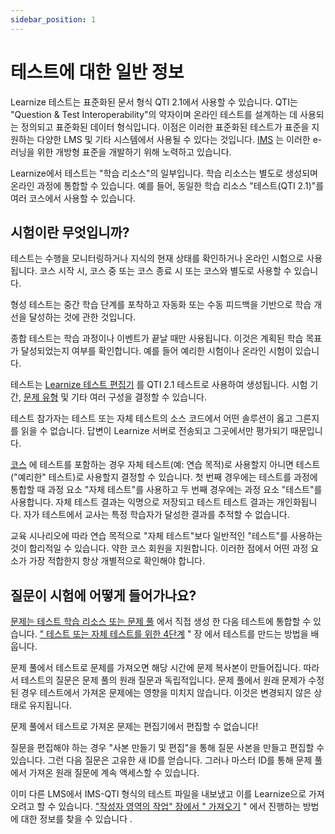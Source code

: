 ```yaml
---
sidebar_position: 1
---
```


# 테스트에 대한 일반 정보

Learnize 테스트는 표준화된 문서 형식 QTI 2.1에서 사용할 수 있습니다. QTI는 "Question & Test Interoperability"의 약자이며 온라인 테스트를 설계하는 데 사용되는 정의되고 표준화된 데이터 형식입니다. 이점은 이러한 표준화된 테스트가 표준을 지원하는 다양한 LMS 및 기타 시스템에서 사용될 수 있다는 것입니다. [IMS](http://www.imsglobal.co.kr/) 는 이러한 e-러닝을 위한 개방형 표준을 개발하기 위해 노력하고 있습니다.

Learnize에서 테스트는 "학습 리소스"의 일부입니다. 학습 리소스는 별도로 생성되며 온라인 과정에 통합할 수 있습니다. 예를 들어, 동일한 학습 리소스 "테스트(QTI 2.1)"를 여러 코스에서 사용할 수 있습니다.

## 시험이란 무엇입니까?

테스트는 수행을 모니터링하거나 지식의 현재 상태를 확인하거나 온라인 시험으로 사용됩니다. 코스 시작 시, 코스 중 또는 코스 종료 시 또는 코스와 별도로 사용할 수 있습니다.

형성 테스트는 중간 학습 단계를 포착하고 자동화 또는 수동 피드백을 기반으로 학습 개선을 달성하는 것에 관한 것입니다.

종합 테스트는 학습 과정이나 이벤트가 끝날 때만 사용됩니다. 이것은 계획된 학습 목표가 달성되었는지 여부를 확인합니다. 예를 들어 예리한 시험이나 온라인 시험이 있습니다.

테스트는 [Learnize 테스트 편집기](http://docs.learnize.co.kr/manual_user/tests/Test_editor_QTI_2.1/) 를 QTI 2.1 테스트로 사용하여 생성됩니다. 시험 기간, [문제 유형](http://docs.learnize.co.kr/manual_user/tests/Test_question_types/) 및 기타 여러 구성을 결정할 수 있습니다.

테스트 참가자는 테스트 또는 자체 테스트의 소스 코드에서 어떤 솔루션이 옳고 그른지를 읽을 수 없습니다. 답변이 Learnize 서버로 전송되고 그곳에서만 평가되기 때문입니다.

[코스](http://docs.learnize.co.kr/manual_user/tests/Tests_at_course_level/) 에 테스트를 포함하는 경우 자체 테스트(예: 연습 목적)로 사용할지 아니면 테스트("예리한" 테스트)로 사용할지 결정할 수 있습니다. 첫 번째 경우에는 테스트를 과정에 통합할 때 과정 요소 "자체 테스트"를 사용하고 두 번째 경우에는 과정 요소 "테스트"를 사용합니다. 자체 테스트 결과는 익명으로 저장되고 테스트 테스트 결과는 개인화됩니다. 자가 테스트에서 교사는 특정 학습자가 달성한 결과를 추적할 수 없습니다.

교육 시나리오에 따라 연습 목적으로 "자체 테스트"보다 일반적인 "테스트"를 사용하는 것이 합리적일 수 있습니다. 약한 코스 회원을 지원합니다. 이러한 점에서 어떤 과정 요소가 가장 적합한지 항상 개별적으로 확인해야 합니다.

## 질문이 시험에 어떻게 들어가나요?

[문제는 테스트 학습 리소스 또는 문제 풀](http://docs.learnize.co.kr/manual_user/question_bank/) 에서 직접 생성 한 다음 테스트에 통합할 수 있습니다. [" 테스트 또는 자체 테스트를 위한 4단계](http://docs.learnize.co.kr/manual_user/tests/Four_Steps_to_Your_Test_or_Self-test/) " 장 에서 테스트를 만드는 방법을 배웁니다.

문제 풀에서 테스트로 문제를 가져오면 해당 시간에 문제 복사본이 만들어집니다. 따라서 테스트의 질문은 문제 풀의 원래 질문과 독립적입니다. 문제 풀에서 원래 문제가 수정된 경우 테스트에서 가져온 문제에는 영향을 미치지 않습니다. 이것은 변경되지 않은 상태로 유지됩니다.

문제 풀에서 테스트로 가져온 문제는 편집기에서 편집할 수 없습니다!

질문을 편집해야 하는 경우 "사본 만들기 및 편집"을 통해 질문 사본을 만들고 편집할 수 있습니다. 그런 다음 질문은 고유한 새 ID를 얻습니다. 그러나 마스터 ID를 통해 문제 풀에서 가져온 원래 질문에 계속 액세스할 수 있습니다.

이미 다른 LMS에서 IMS-QTI 형식의 테스트 파일을 내보냈고 이를 Learnize으로 가져오려고 할 수 있습니다. ["작성자 영역의 작업" 장에서 " 가져오기](http://docs.learnize.co.kr/manual_user/authoring/Actions_in_the_Authoring_section/) " 에서 진행하는 방법에 대한 정보를 찾을 수 있습니다 .